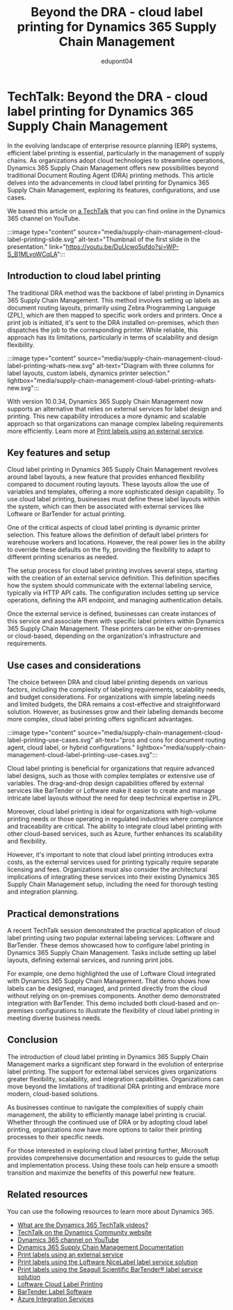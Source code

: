 ﻿---
title: Beyond the DRA - cloud label printing for Dynamics 365 Supply Chain Management
description: Find a TechTalk video that talks about how you can print labels by connecting Dynamics 365 Supply Chain Management to an external service provider.
ms.date: 09/11/2024
ms.topic: conceptual
author: edupont04
ms.author: edupont
ai-usage: ai-assisted
---

# TechTalk: Beyond the DRA - cloud label printing for Dynamics 365 Supply Chain Management

In the evolving landscape of enterprise resource planning (ERP) systems, efficient label printing is essential, particularly in the management of supply chains. As organizations adopt cloud technologies to streamline operations, Dynamics 365 Supply Chain Management offers new possibilities beyond traditional Document Routing Agent (DRA) printing methods. This article delves into the advancements in cloud label printing for Dynamics 365 Supply Chain Management, exploring its features, configurations, and use cases.

We based this article on [a TechTalk](https://youtu.be/DuUcwo5ufdo?si=WP-S_B1MLyoWCqLA) that you can find online in the Dynamics 365 channel on YouTube.  

:::image type="content" source="media/supply-chain-management-cloud-label-printing-slide.svg" alt-text="Thumbnail of the first slide in the presentation." link="https://youtu.be/DuUcwo5ufdo?si=WP-S_B1MLyoWCqLA":::

## Introduction to cloud label printing

The traditional DRA method was the backbone of label printing in Dynamics 365 Supply Chain Management. This method involves setting up labels as document routing layouts, primarily using Zebra Programming Language (ZPL), which are then mapped to specific work orders and printers. Once a print job is initiated, it's sent to the DRA installed on-premises, which then dispatches the job to the corresponding printer. While reliable, this approach has its limitations, particularly in terms of scalability and design flexibility.

:::image type="content" source="media/supply-chain-management-cloud-label-printing-whats-new.svg" alt-text="Diagram with three columns for label layouts, custom labels, dynamics printer selection." lightbox="media/supply-chain-management-cloud-label-printing-whats-new.svg":::

With version 10.0.34, Dynamics 365 Supply Chain Management now supports an alternative that relies on external services for label design and printing. This new capability introduces a more dynamic and scalable approach so that organizations can manage complex labeling requirements more efficiently. Learn more at [Print labels using an external service](/dynamics365/supply-chain/supply-chain-dev/label-printing-using-external-label-service).

## Key features and setup

Cloud label printing in Dynamics 365 Supply Chain Management revolves around label layouts, a new feature that provides enhanced flexibility compared to document routing layouts. These layouts allow the use of variables and templates, offering a more sophisticated design capability. To use cloud label printing, businesses must define these label layouts within the system, which can then be associated with external services like Loftware or BarTender for actual printing.

One of the critical aspects of cloud label printing is dynamic printer selection. This feature allows the definition of default label printers for warehouse workers and locations. However, the real power lies in the ability to override these defaults on the fly, providing the flexibility to adapt to different printing scenarios as needed.

The setup process for cloud label printing involves several steps, starting with the creation of an external service definition. This definition specifies how the system should communicate with the external labeling service, typically via HTTP API calls. The configuration includes setting up service operations, defining the API endpoint, and managing authentication details.

Once the external service is defined, businesses can create instances of this service and associate them with specific label printers within Dynamics 365 Supply Chain Management. These printers can be either on-premises or cloud-based, depending on the organization's infrastructure and requirements.

## Use cases and considerations

The choice between DRA and cloud label printing depends on various factors, including the complexity of labeling requirements, scalability needs, and budget considerations. For organizations with simple labeling needs and limited budgets, the DRA remains a cost-effective and straightforward solution. However, as businesses grow and their labeling demands become more complex, cloud label printing offers significant advantages.

:::image type="content" source="media/supply-chain-management-cloud-label-printing-use-cases.svg" alt-text="pros and cons for document routing agent, cloud label, or hybrid configurations." lightbox="media/supply-chain-management-cloud-label-printing-use-cases.svg":::

Cloud label printing is beneficial for organizations that require advanced label designs, such as those with complex templates or extensive use of variables. The drag-and-drop design capabilities offered by external services like BarTender or Loftware make it easier to create and manage intricate label layouts without the need for deep technical expertise in ZPL.

Moreover, cloud label printing is ideal for organizations with high-volume printing needs or those operating in regulated industries where compliance and traceability are critical. The ability to integrate cloud label printing with other cloud-based services, such as Azure, further enhances its scalability and flexibility.

However, it's important to note that cloud label printing introduces extra costs, as the external services used for printing typically require separate licensing and fees. Organizations must also consider the architectural implications of integrating these services into their existing Dynamics 365 Supply Chain Management setup, including the need for thorough testing and integration planning.

## Practical demonstrations

A recent TechTalk session demonstrated the practical application of cloud label printing using two popular external labeling services: Loftware and BarTender. These demos showcased how to configure label printing in Dynamics 365 Supply Chain Management. Tasks include setting up label layouts, defining external services, and running print jobs.

For example, one demo highlighted the use of Loftware Cloud integrated with Dynamics 365 Supply Chain Management. That demo shows how labels can be designed, managed, and printed directly from the cloud without relying on on-premises components. Another demo demonstrated integration with BarTender. This demo included both cloud-based and on-premises configurations to illustrate the flexibility of cloud label printing in meeting diverse business needs.

## Conclusion

The introduction of cloud label printing in Dynamics 365 Supply Chain Management marks a significant step forward in the evolution of enterprise label printing. The support for external label services gives organizations greater flexibility, scalability, and integration capabilities. Organizations can move beyond the limitations of traditional DRA printing and embrace more modern, cloud-based solutions.

As businesses continue to navigate the complexities of supply chain management, the ability to efficiently manage label printing is crucial. Whether through the continued use of DRA or by adopting cloud label printing, organizations now have more options to tailor their printing processes to their specific needs.

For those interested in exploring cloud label printing further, Microsoft provides comprehensive documentation and resources to guide the setup and implementation process. Using these tools can help ensure a smooth transition and maximize the benefits of this powerful new feature.

## Related resources

You can use the following resources to learn more about Dynamics 365.

- [What are the Dynamics 365 TechTalk videos?](../roles/techtalk-videos.md)
- [TechTalk on the Dynamics Community website](https://community.dynamics.com/videos/)
- [Dynamics 365 channel on YouTube](https://www.youtube.com/channel/UC5QxCcXhFFixs1nfmOpJlvQ)
- [Dynamics 365 Supply Chain Management Documentation](/dynamics365/supply-chain/)
- [Print labels using an external service](/dynamics365/supply-chain/supply-chain-dev/label-printing-using-external-label-service)  
- [Print labels using the Loftware NiceLabel label service solution](/dynamics365/supply-chain/supply-chain-dev/label-printing-using-nicelabel)  
- [Print labels using the Seagull Scientific BarTender&reg; label service solution](/dynamics365/supply-chain/supply-chain-dev/label-printing-using-bartender)  
- [Loftware Cloud Label Printing](https://www.loftware.com/)
- [BarTender Label Software](https://www.seagullscientific.com/)
- [Azure Integration Services](https://azure.microsoft.com/services/integration/)
